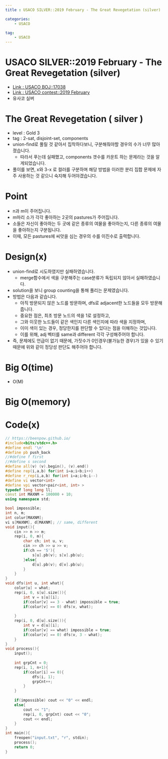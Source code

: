 ```yaml
---
title : USACO SILVER::2019 February - The Great Revegetation (silver)

categories:
    - USACO

tag:
    - USACO
---
```

# USACO SILVER::2019 February - The Great Revegetation (silver)
- [Link : USACO BOJ::17038](https://www.acmicpc.net/problem/17038)
- [Link : USACO contest::2019 February](http://www.usaco.org/index.php?page=dec19results)
- 유사코 실버

# The Great Revegetation ( silver )

- level : Gold 3
- tag : 2-sat, disjoint-set, components
- union-find로 풀릴 것 같아서 집착하다보니, 구분해줘야할 경우의 수가 너무 많아졌습니다.
  - 따라서 푸는데 실패했고, components 갯수를 카운트 하는 문제라는 것을 알게되었습니다.
- 풀이를 보면, x와 3-x 로 컬러를 구분하며 해당 방법을 이러한 분리 집합 문제에 자주 사용하는 것 같으니 숙지해 두어야겠습니다.

# Point
- n과 m이 주어집니다.
- m마리 소가 각각 좋아하는 2곳의 pastures가 주어집니다.
- 소들은 자신이 좋아하는 두 곳에 같은 종류의 여물을 좋아하는지, 다른 종류의 여물을 좋아하는지 구분됩니다.
- 이때, 모든 pastures에 씨앗을 심는 경우의 수를 이진수로 출력합니다.

# Design(x)
- union-find로 시도하였지만 실패하였습니다.
  - merge함수에서 색을 구분해주는 case분류가 독립되지 않아서 실패하였습니다.
- solution을 보니 group counting을 통해 풀리는 문제였습니다.
- 방법은 다음과 같습니다.
  - 아직 방문되지 않은 노드를 방문하며, dfs로 adjacent한 노드들을 모두 방문해줍니다.
  - 중요한 점은, 최초 방문 노드의 색을 1로 설정하고,
  - 그와 이웃한 노드들이 같은 색인지 다른 색인지에 따라 색을 지정하며,
  - 이미 색이 있는 경우, 정당한지를 판단할 수 있다는 점을 이해하는 것입니다.
  - 이를 위해, adj 벡터를 same과 different 각각 구성해주어야 합니다.
- 즉, 문제에도 언급이 없기 때문에, 가짓수가 0인경우(불가능한 경우)가 있을 수 있기 때문에 위와 같이 정당성 판단도 해주어야 합니다.

# Big O(time)
- O(M)

# Big O(memory)

# Code(x)

```cpp
// https://beenpow.github.io/
#include<bits/stdc++.h>
#define endl '\n'
#define pb push_back
//#define f first
//#define s second
#define all(v) (v).begin(), (v).end()
#define rep(i,a,b) for(int i=a;i<b;i++)
#define r_rep(i,a,b) for(int i=a;i>b;i--)
#define vi vector<int>
#define vpi vector<pair<int, int> >
typedef long long ll;
const int MAXNM = 100000 + 10;
using namespace std;

bool impossible;
int n, m;
int colur[MAXNM];
vi s[MAXNM], d[MAXNM]; // same, different
void input(){
    cin >> n >> m;
    rep(i, 0, m){
        char ch; int u, v;
        cin >> ch >> u >> v;
        if(ch == 'S'){
            s[u].pb(v); s[v].pb(u);
        }else{
            d[u].pb(v); d[v].pb(u);
        }
    }
}
void dfs(int u, int what){
    colur[u] = what;
    rep(i, 0, s[u].size()){
        int v = s[u][i];
        if(colur[v] == 3 - what) impossible = true;
        if(colur[v] == 0) dfs(v, what);
        
    }
    rep(i, 0, d[u].size()){
        int v = d[u][i];
        if(colur[v] == what) impossible = true;
        if(colur[v] == 0) dfs(v, 3 - what);
    }
}
void process(){
    input();
    
    int grpCnt = 0;
    rep(i, 1, n+1){
        if(colur[i] == 0){
            dfs(i, 1);
            grpCnt++;
        }
    }
    
    if(impossible) cout << "0" << endl;
    else{
        cout << "1";
        rep(i, 0, grpCnt) cout << "0";
        cout << endl;
    }
}
int main(){
    freopen("input.txt", "r", stdin);
    process();
    return 0;
}
```
